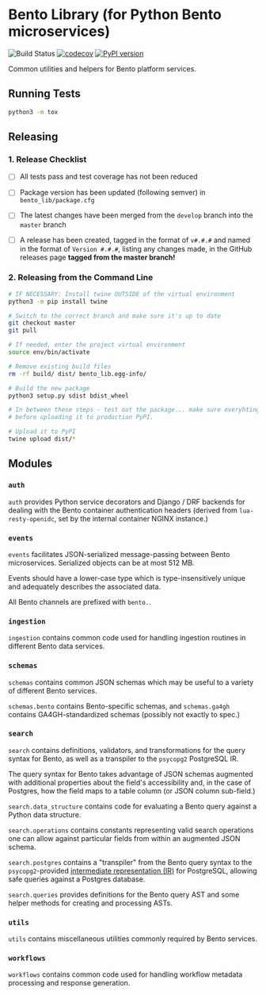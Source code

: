 # Bento Library (for Python Bento microservices)

![Build Status](https://api.travis-ci.org/bento-platform/bento_lib.svg?branch=master)
[![codecov](https://codecov.io/gh/bento-platform/bento_lib/branch/master/graph/badge.svg)](https://codecov.io/gh/bento-platform/bento_lib)
[![PyPI version](https://badge.fury.io/py/bento-lib.svg)](https://badge.fury.io/py/bento-lib)

Common utilities and helpers for Bento platform services.


## Running Tests

```bash
python3 -m tox
```


## Releasing


### 1. Release Checklist

  * [ ] All tests pass and test coverage has not been reduced

  * [ ] Package version has been updated (following semver) in 
    `bento_lib/package.cfg`
    
  * [ ] The latest changes have been merged from the `develop` branch into the
    `master` branch
    
  * [ ] A release has been created, tagged in the format of `v#.#.#` and named
    in the format of `Version #.#.#`, listing any changes made, in the GitHub 
    releases page **tagged from the master branch!**


### 2. Releasing from the Command Line

```bash
# IF NECESSARY: Install twine OUTSIDE of the virtual environment
python3 -m pip install twine

# Switch to the correct branch and make sure it's up to date
git checkout master
git pull

# If needed, enter the project virtual environment
source env/bin/activate

# Remove existing build files
rm -rf build/ dist/ bento_lib.egg-info/

# Build the new package
python3 setup.py sdist bdist_wheel

# In between these steps - test out the package... make sure everyhting works
# before uploading it to production PyPI.

# Upload it to PyPI
twine upload dist/*
```


## Modules

### `auth`

`auth` provides Python service decorators and Django / DRF backends for dealing
with the Bento container authentication headers (derived from
`lua-resty-openidc`, set by the internal container NGINX instance.)

### `events`

`events` facilitates JSON-serialized message-passing between Bento
microservices. Serialized objects can be at most 512 MB.

Events should have a lower-case type which is type-insensitively unique and
adequately describes the associated data.

All Bento channels are prefixed with `bento.`.

### `ingestion`

`ingestion` contains common code used for handling ingestion routines in
different Bento data services.

### `schemas`

`schemas` contains common JSON schemas which may be useful to a variety of
different Bento services.

`schemas.bento` contains Bento-specific schemas, and `schemas.ga4gh` contains
GA4GH-standardized schemas (possibly not exactly to spec.)

### `search`

`search` contains definitions, validators, and transformations for the query
syntax for Bento, as well as a transpiler to the `psycopg2` PostgreSQL IR.

The query syntax for Bento takes advantage of JSON schemas augmented with
additional properties about the field's accessibility and, in the case of
Postgres, how the field maps to a table column (or JSON column sub-field.)

`search.data_structure` contains code for evaluating a Bento query against a
Python data structure.

`search.operations` contains constants representing valid search operations one
can allow against particular fields from within an augmented JSON schema.

`search.postgres` contains a "transpiler" from the Bento query syntax to the
`psycopg2`-provided
[intermediate representation (IR)](https://www.psycopg.org/docs/sql.html) for
PostgreSQL, allowing safe queries against a Postgres database.

`search.queries` provides definitions for the Bento query AST and some helper
methods for creating and processing ASTs.

### `utils`

`utils` contains miscellaneous utilities commonly required by Bento services.

### `workflows`

`workflows` contains common code used for handling workflow metadata processing
and response generation.
